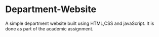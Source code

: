 # Department-Website
A simple department website built using HTML,CSS and javaScript. It is done as part of the academic assignment.
